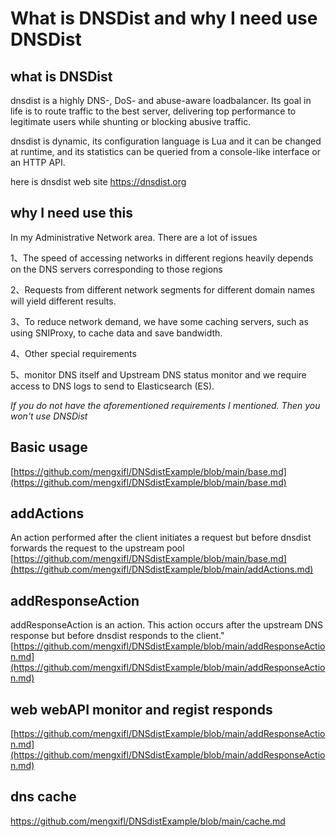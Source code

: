 # What is DNSDist and why I need use DNSDist

## what is DNSDist

dnsdist is a highly DNS-, DoS- and abuse-aware loadbalancer. Its goal in life is to route traffic to the best server, delivering top performance to legitimate users while shunting or blocking abusive traffic.

dnsdist is dynamic, its configuration language is Lua and it can be changed at runtime, and its statistics can be queried from a console-like interface or an HTTP API.

here is dnsdist web site https://dnsdist.org

## why I  need use this

In my Administrative Network area. There are a lot of issues

1、The speed of accessing networks in different regions heavily depends on the DNS servers corresponding to those regions

2、Requests from different network segments for different domain names will yield different results.

3、To reduce network demand, we have some caching servers, such as using SNIProxy, to cache data and save bandwidth.

4、Other special requirements

5、monitor DNS itself and Upstream DNS status monitor and we require access to DNS logs to send to Elasticsearch (ES).

*If you do not have the aforementioned requirements I mentioned. Then you won't use DNSDist*

## Basic  usage 
[https://github.com/mengxifl/DNSdistExample/blob/main/base.md](https://github.com/mengxifl/DNSdistExample/blob/main/base.md)

## addActions  
An action performed after the client initiates a request but before dnsdist forwards the request to the upstream pool
[https://github.com/mengxifl/DNSdistExample/blob/main/base.md](https://github.com/mengxifl/DNSdistExample/blob/main/addActions.md)

## addResponseAction
addResponseAction is an action. This action occurs after the upstream DNS response but before dnsdist responds to the client."
[https://github.com/mengxifl/DNSdistExample/blob/main/addResponseAction.md](https://github.com/mengxifl/DNSdistExample/blob/main/addResponseAction.md)

## web webAPI monitor and regist responds
[https://github.com/mengxifl/DNSdistExample/blob/main/addResponseAction.md](https://github.com/mengxifl/DNSdistExample/blob/main/addResponseAction.md)

## dns cache
https://github.com/mengxifl/DNSdistExample/blob/main/cache.md

